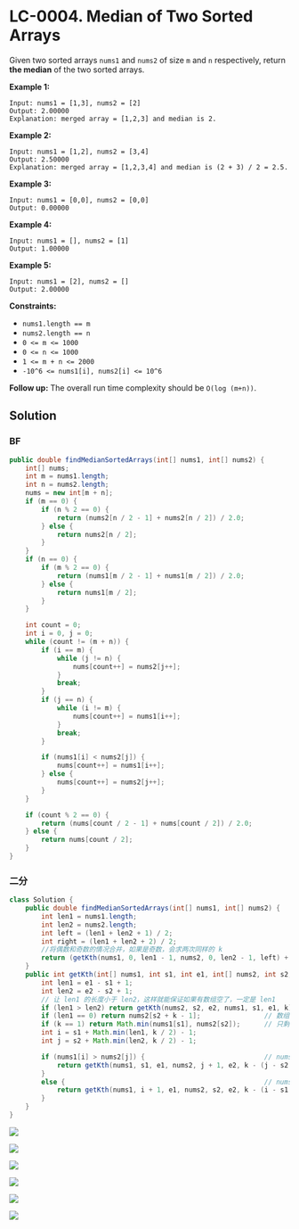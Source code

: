 # LC-0004. Median of Two Sorted Arrays

Given two sorted arrays `nums1` and `nums2` of size `m` and `n` respectively, return **the median** of the two sorted arrays.

**Example 1:**

```text
Input: nums1 = [1,3], nums2 = [2]
Output: 2.00000
Explanation: merged array = [1,2,3] and median is 2.
```

**Example 2:**

```text
Input: nums1 = [1,2], nums2 = [3,4]
Output: 2.50000
Explanation: merged array = [1,2,3,4] and median is (2 + 3) / 2 = 2.5.
```

**Example 3:**

```text
Input: nums1 = [0,0], nums2 = [0,0]
Output: 0.00000
```

**Example 4:**

```text
Input: nums1 = [], nums2 = [1]
Output: 1.00000
```

**Example 5:**

```text
Input: nums1 = [2], nums2 = []
Output: 2.00000
```

**Constraints:**

-   `nums1.length == m`
-   `nums2.length == n`
-   `0 <= m <= 1000`
-   `0 <= n <= 1000`
-   `1 <= m + n <= 2000`
-   `-10^6 <= nums1[i], nums2[i] <= 10^6`

**Follow up:** The overall run time complexity should be `O(log (m+n))`.

## Solution

### BF

```java
public double findMedianSortedArrays(int[] nums1, int[] nums2) {
    int[] nums;
    int m = nums1.length;
    int n = nums2.length;
    nums = new int[m + n];
    if (m == 0) {
        if (n % 2 == 0) {
            return (nums2[n / 2 - 1] + nums2[n / 2]) / 2.0;
        } else {
            return nums2[n / 2];
        }
    }
    if (n == 0) {
        if (m % 2 == 0) {
            return (nums1[m / 2 - 1] + nums1[m / 2]) / 2.0;
        } else {
            return nums1[m / 2];
        }
    }

    int count = 0;
    int i = 0, j = 0;
    while (count != (m + n)) {
        if (i == m) {
            while (j != n) {
                nums[count++] = nums2[j++];
            }
            break;
        }
        if (j == n) {
            while (i != m) {
                nums[count++] = nums1[i++];
            }
            break;
        }

        if (nums1[i] < nums2[j]) {
            nums[count++] = nums1[i++];
        } else {
            nums[count++] = nums2[j++];
        }
    }

    if (count % 2 == 0) {
        return (nums[count / 2 - 1] + nums[count / 2]) / 2.0;
    } else {
        return nums[count / 2];
    }
}
```

### 二分

```java
class Solution {
    public double findMedianSortedArrays(int[] nums1, int[] nums2) {
        int len1 = nums1.length;
        int len2 = nums2.length;
        int left = (len1 + len2 + 1) / 2;
        int right = (len1 + len2 + 2) / 2;
        //将偶数和奇数的情况合并，如果是奇数，会求两次同样的 k
        return (getKth(nums1, 0, len1 - 1, nums2, 0, len2 - 1, left) + getKth(nums1, 0, len1 - 1, nums2, 0, len2 - 1, right)) * 0.5;
    }
    public int getKth(int[] nums1, int s1, int e1, int[] nums2, int s2, int e2, int k) {
        int len1 = e1 - s1 + 1;
        int len2 = e2 - s2 + 1;
        // 让 len1 的长度小于 len2，这样就能保证如果有数组空了，一定是 len1
        if (len1 > len2) return getKth(nums2, s2, e2, nums1, s1, e1, k);
        if (len1 == 0) return nums2[s2 + k - 1];				// 数组1空时，在数组2中确定剩下的元素
        if (k == 1) return Math.min(nums1[s1], nums2[s2]);		// 只剩一个元素时取两边元素的最小值
        int i = s1 + Math.min(len1, k / 2) - 1;
        int j = s2 + Math.min(len2, k / 2) - 1;

        if (nums1[i] > nums2[j]) {								// nums2的k/2个元素较小，不可能是中位数
            return getKth(nums1, s1, e1, nums2, j + 1, e2, k - (j - s2 + 1));
        }
        else {													// nums1的k/2个元素较小，不可能是中位数
            return getKth(nums1, i + 1, e1, nums2, s2, e2, k - (i - s1 + 1));
        }
    }
}
```

![](https://pic.leetcode-cn.com/735ea8129ab5b56b7058c6286217fa4bb5f8a198e4c8b2172fe0f75b29a966cd-image.png)

![](https://pic.leetcode-cn.com/09b8649cd2b8bbea74f7f632b098fed5f8404530ff44b5a0b54a360b3cf7dd8f-image.png)

![](https://pic.leetcode-cn.com/f2d72fd3dff109ad810895b9a0c8d8782f47df6b2f24f9de72704961bc547fcb-image.png)

![](https://pic.leetcode-cn.com/3c89a8ea29f2e19057b57242c8bc37c5f09b6796b96c30f3d42caea21c12f294-image.png)

![](https://pic.leetcode-cn.com/ad87d1f63a9bbd99e12605686290800ce61b03f9fb98d87f1d8c020d404421ac-image.png)

![](https://pic.leetcode-cn.com/7ea1963f184b1dcaddf951326ccbe7aa09cfbb9ebee7fffb2ede131853b3d1de-image.png)
